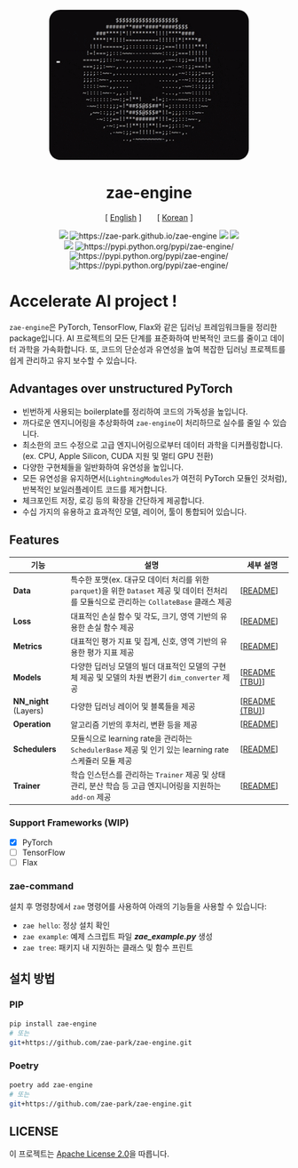 <div align="center">

<p align="center">
  <img src="assets/img/spinning_ascii_donut.gif" style="border-radius: 20px">
  <br />
</p>

# zae-engine
[ <a href="./README.md">English</a> ]
<span style="display: inline-block; width: 20px;"></span>
[ <a href="./README-ko.md">Korean</a> ]
</div>

<p align="center">
    <img src="https://github.com/zae-park/zae-engine/actions/workflows/build_test.yml/badge.svg">
    <img src="https://github.com/zae-park/zae-engine/actions/workflows/document_deploy.yml/badge.svg" alt="https://zae-park.github.io/zae-engine">
    <img src="https://github.com/zae-park/zae-engine/actions/workflows/unittest_badge.yml/badge.svg">
    <img src="https://github.com/zae-park/zae-engine/actions/workflows/wandb_test.yml/badge.svg">
    </br>
    <img src="https://codecov.io/gh/zae-park/zae-engine/graph/badge.svg?token=4BENXZJHPF">
    <img src="https://img.shields.io/pypi/pyversions/zae-engine.svg" alt="https://pypi.python.org/pypi/zae-engine/">
    <img src="https://img.shields.io/pypi/v/zae-engine.svg" alt="https://pypi.python.org/pypi/zae-engine/">
    <img src="https://img.shields.io/pypi/dm/zae-engine.svg" alt="https://pypi.python.org/pypi/zae-engine/">
  <br />
</p>

# Accelerate AI project !

`zae-engine`은 PyTorch, TensorFlow, Flax와 같은 딥러닝 프레임워크들을 정리한 package입니다. 
AI 프로젝트의 모든 단계를 표준화하여 반복적인 코드를 줄이고 데이터 과학을 가속화합니다.
또, 코드의 단순성과 유연성을 높여 복잡한 딥러닝 프로젝트를 쉽게 관리하고 유지 보수할 수 있습니다.


## Advantages over unstructured PyTorch
- 빈번하게 사용되는 boilerplate를 정리하여 코드의 가독성을 높입니다.
- 까다로운 엔지니어링을 추상화하여 `zae-engine`이 처리하므로 실수를 줄일 수 있습니다.
- 최소한의 코드 수정으로 고급 엔지니어링으로부터 데이터 과학을 디커플링합니다. (ex. CPU, Apple Silicon, CUDA 지원 및 멀티 GPU 전환)
- 다양한 구현체들을 일반화하여 유연성을 높입니다.
- 모든 유연성을 유지하면서(`LightningModules`가 여전히 PyTorch 모듈인 것처럼), 반복적인 보일러플레이트 코드를 제거합니다.
- 체크포인트 저장, 로깅 등의 확장을 간단하게 제공합니다.
- 수십 가지의 유용하고 효과적인 모델, 레이어, 툴이 통합되어 있습니다.

## Features

| 기능                      | 설명                                                                                                | 세부 설명                                                            |
|-------------------------|---------------------------------------------------------------------------------------------------|------------------------------------------------------------------|
| **Data**                | 특수한 포맷(ex. 대규모 데이터 처리를 위한 `parquet`)을 위한 `Dataset` 제공 및 데이터 전처리를 모듈식으로 관리하는 `CollateBase` 클래스 제공  | [[README](zae_engine/data/dataset/README_dataset-ko.md)]         |
| **Loss**                | 대표적인 손실 함수 및 각도, 크기, 영역 기반의 유용한 손실 함수 제공                                                          | [[README](zae_engine/loss/README_loss-ko.md)]                    |
| **Metrics**             | 대표적인 평가 지표 및 집계, 신호, 영역 기반의 유용한 평가 지표 제공                                                          | [[README](zae_engine/metrics/README_metrics-ko.md)]              |
| **Models**              | 다양한 딥러닝 모델의 빌더 대표적인 모델의 구현체 제공 및 모델의 차원 변환기 `dim_converter` 제공                                    | [[README (TBU)](zae_engine/models/builds/README_models-ko.md)]   |
| **NN_night** (Layers)   | 다양한 딥러닝 레이어 및 블록들을 제공                                                                             | [[README (TBU)](zae_engine/nn_night/layers/README_layers-ko.md)] |
| **Operation**           | 알고리즘 기반의 후처리, 변환 등을 제공                                                                            | [[README](zae_engine/operations/README_operation-ko.md)]         |
| **Schedulers**          | 모듈식으로 learning rate을 관리하는 `SchedulerBase` 제공 및 인기 있는 learning rate 스케쥴러 모듈 제공                     | [[README](zae_engine/operations/README_scheduler-ko.md)]         |
| **Trainer**             | 학습 인스턴스를 관리하는 `Trainer` 제공 및 상태 관리, 분산 학습 등 고급 엔지니어링을 지원하는 `add-on` 제공                            | [[README](zae_engine/trainer/README_trainer-ko)]                 |

### Support Frameworks (WIP)
- [x] PyTorch
- [ ] TensorFlow
- [ ] Flax

### zae-command
설치 후 명령창에서 `zae` 명령어를 사용하여 아래의 기능들을 사용할 수 있습니다:
- `zae hello`: 정상 설치 확인
- `zae example`: 예제 스크립트 파일 ***zae_example.py*** 생성
- `zae tree`: 패키지 내 지원하는 클래스 및 함수 프린트


## 설치 방법

### PIP
```bash
pip install zae-engine
# 또는
git+https://github.com/zae-park/zae-engine.git
```

### Poetry
```bash
poetry add zae-engine
# 또는
git+https://github.com/zae-park/zae-engine.git
```


## LICENSE
이 프로젝트는 [Apache License 2.0](./LICENSE)을 따릅니다.
